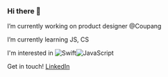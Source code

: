 ### Hi there 👋

I’m currently working on product designer @Coupang

I’m currently learning JS, CS

I'm interested in <img alt="Swift" src="https://img.shields.io/badge/swift-%23FA7343.svg?style=for-the-badge&logo=swift&logoColor=white"/><img alt="JavaScript" src="https://img.shields.io/badge/javascript-%23323330.svg?style=for-the-badge&logo=javascript&logoColor=%23F7DF1E"/>

Get in touch! [LinkedIn](https://www.linkedin.com/in/ireneworks/)
